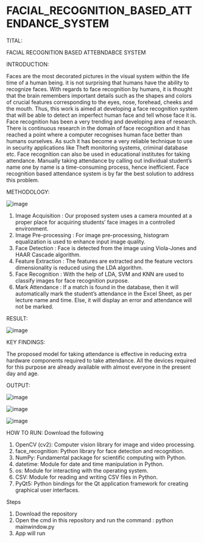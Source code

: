 # FACIAL_RECOGNITION_BASED_ATTENDANCE_SYSTEM

TITAL: 

FACIAL RECOGNITION BASED ATTEBNDABCE SYSTEM 

INTRODUCTION:

Faces are the most decorated pictures in the visual system within the life time of a human being. it is not surprising that humans have the ability to recognize faces. With regards to face recognition by humans, it is thought that the brain remembers important details such as the shapes and colors of crucial features corresponding to the eyes, nose, forehead, cheeks and the mouth. Thus, this work is aimed at developing a face recognition system that will be able to detect an imperfect human face and tell whose face it is.
Face recognition has been a very trending and developing area of research. There is continuous research in the domain of face recognition and it has reached a point where a computer recognises human face better than humans ourselves. As such it has become a very reliable technique to use in security applications like Theft monitoring systems, criminal database etc. Face recognition can also be used in educational institutes for taking attendance. Manually taking attendance by calling out individual student’s name one by name is a time-consuming process, hence inefficient. Face recognition based attendance system is by far the best solution to address this problem.

METHODOLOGY:

![image](https://github.com/Rohanpophale/FACIAL_RECOGNITION_BASED_ATTENDANCE_SYSTEM/assets/97818946/9aa73e94-2ac1-46ae-87e0-33f1045dcbef)

1. Image Acquisition : Our proposed system uses a camera mounted at a proper place for acquiring students’ face images in a controlled environment.  
2. Image Pre-processing : For image pre-processing, histogram equalization is used to enhance input image quality.  
3. Face Detection : Face is detected from the image using Viola-Jones and HAAR Cascade algorithm.  
4. Feature Extraction : The features are extracted and the feature vectors dimensionality is reduced using the LDA algorithm.  
5. Face Recognition : With the help of LDA, SVM and KNN are used to classify images for face recognition purpose.  
6. Mark Attendance : If a match is found in the database, then it will automatically mark the student’s attendance in the Excel Sheet, as per lecture name and time. Else, it will display an error and attendance will not be marked.

RESULT:

![image](https://github.com/Rohanpophale/FACIAL_RECOGNITION_BASED_ATTENDANCE_SYSTEM/assets/97818946/910332da-35db-44e0-a001-d8f2080834bb)

KEY FINDINGS: 

The proposed model for taking attendance is effective in reducing extra hardware components required to take attendance. All the devices required for this purpose are already available with almost everyone in the present day and age. 

OUTPUT: 


![image](https://github.com/Rohanpophale/FACIAL_RECOGNITION_BASED_ATTENDANCE_SYSTEM/assets/97818946/955ceb03-fdb4-4371-a7e2-b7c6325f1bd2)

![image](https://github.com/Rohanpophale/FACIAL_RECOGNITION_BASED_ATTENDANCE_SYSTEM/assets/97818946/38fac0f6-b46f-437b-b989-8841e0f1d710)

![image](https://github.com/Rohanpophale/FACIAL_RECOGNITION_BASED_ATTENDANCE_SYSTEM/assets/97818946/5dc00480-b16b-4934-9193-7a8f9047792a)

HOW TO RUN:
Download the following
1. OpenCV (cv2): Computer vision library for image and video processing.
2. face_recognition: Python library for face detection and recognition.
3. NumPy: Fundamental package for scientific computing with Python.
4. datetime: Module for date and time manipulation in Python.
5. os: Module for interacting with the operating system.
6. CSV: Module for reading and writing CSV files in Python.
7. PyQt5: Python bindings for the Qt application framework for creating graphical user interfaces.

Steps

1. Download the repository
2. Open the cmd in this repository and run the command : python mainwindow.py
3. App will run
